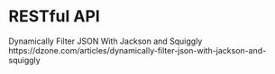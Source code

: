 # RESTful API
<p/>Dynamically Filter JSON With Jackson and Squiggly
<br/>https://dzone.com/articles/dynamically-filter-json-with-jackson-and-squiggly
